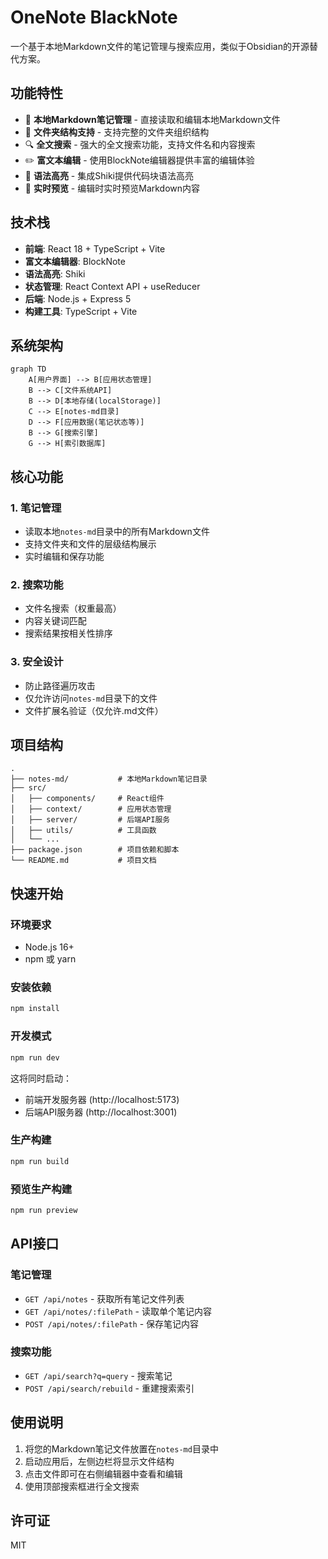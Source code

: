 # OneNote BlackNote

一个基于本地Markdown文件的笔记管理与搜索应用，类似于Obsidian的开源替代方案。

## 功能特性

- 📝 **本地Markdown笔记管理** - 直接读取和编辑本地Markdown文件
- 📁 **文件夹结构支持** - 支持完整的文件夹组织结构
- 🔍 **全文搜索** - 强大的全文搜索功能，支持文件名和内容搜索
- ✏️ **富文本编辑** - 使用BlockNote编辑器提供丰富的编辑体验
- 🎨 **语法高亮** - 集成Shiki提供代码块语法高亮
- 🚀 **实时预览** - 编辑时实时预览Markdown内容

## 技术栈

- **前端**: React 18 + TypeScript + Vite
- **富文本编辑器**: BlockNote
- **语法高亮**: Shiki
- **状态管理**: React Context API + useReducer
- **后端**: Node.js + Express 5
- **构建工具**: TypeScript + Vite

## 系统架构

```mermaid
graph TD
    A[用户界面] --> B[应用状态管理]
    B --> C[文件系统API]
    B --> D[本地存储(localStorage)]
    C --> E[notes-md目录]
    D --> F[应用数据(笔记状态等)]
    B --> G[搜索引擎]
    G --> H[索引数据库]
```

## 核心功能

### 1. 笔记管理
- 读取本地`notes-md`目录中的所有Markdown文件
- 支持文件夹和文件的层级结构展示
- 实时编辑和保存功能

### 2. 搜索功能
- 文件名搜索（权重最高）
- 内容关键词匹配
- 搜索结果按相关性排序

### 3. 安全设计
- 防止路径遍历攻击
- 仅允许访问`notes-md`目录下的文件
- 文件扩展名验证（仅允许.md文件）

## 项目结构

```
.
├── notes-md/           # 本地Markdown笔记目录
├── src/
│   ├── components/     # React组件
│   ├── context/        # 应用状态管理
│   ├── server/         # 后端API服务
│   ├── utils/          # 工具函数
│   └── ...
├── package.json        # 项目依赖和脚本
└── README.md           # 项目文档
```

## 快速开始

### 环境要求
- Node.js 16+
- npm 或 yarn

### 安装依赖
```bash
npm install
```

### 开发模式
```bash
npm run dev
```

这将同时启动：
- 前端开发服务器 (http://localhost:5173)
- 后端API服务器 (http://localhost:3001)

### 生产构建
```bash
npm run build
```

### 预览生产构建
```bash
npm run preview
```

## API接口

### 笔记管理
- `GET /api/notes` - 获取所有笔记文件列表
- `GET /api/notes/:filePath` - 读取单个笔记内容
- `POST /api/notes/:filePath` - 保存笔记内容

### 搜索功能
- `GET /api/search?q=query` - 搜索笔记
- `POST /api/search/rebuild` - 重建搜索索引

## 使用说明

1. 将您的Markdown笔记文件放置在`notes-md`目录中
2. 启动应用后，左侧边栏将显示文件结构
3. 点击文件即可在右侧编辑器中查看和编辑
4. 使用顶部搜索框进行全文搜索

## 许可证

MIT
